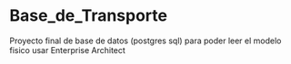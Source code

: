 # Base_de_Transporte
Proyecto final de base de datos (postgres sql)
para poder leer el modelo fisico usar Enterprise Architect
